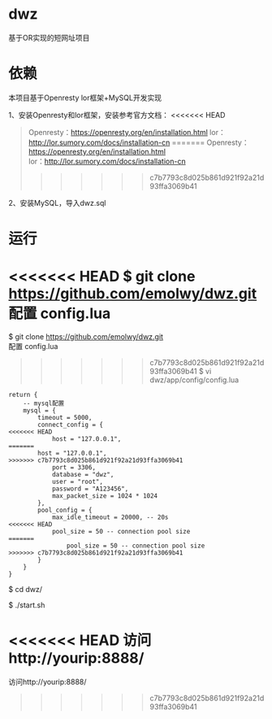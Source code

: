 # dwz
基于OR实现的短网址项目

# 依赖
本项目基于Openresty lor框架+MySQL开发实现

1、安装Openresty和lor框架，安装参考官方文档：
<<<<<<< HEAD
>Openresty：https://openresty.org/en/installation.html
>lor：http://lor.sumory.com/docs/installation-cn
=======
>Openresty：https://openresty.org/en/installation.html  
>lor：http://lor.sumory.com/docs/installation-cn  
>>>>>>> c7b7793c8d025b861d921f92a21d93ffa3069b41

2、安装MySQL，导入dwz.sql

# 运行
<<<<<<< HEAD
$ git clone https://github.com/emolwy/dwz.git
配置 config.lua
=======
$ git clone https://github.com/emolwy/dwz.git  
配置 config.lua  
>>>>>>> c7b7793c8d025b861d921f92a21d93ffa3069b41
$ vi dwz/app/config/config.lua

```
return {
	-- mysql配置
	mysql = {
		timeout = 5000,
		connect_config = {
<<<<<<< HEAD
			host = "127.0.0.1",
=======
		host = "127.0.0.1",
>>>>>>> c7b7793c8d025b861d921f92a21d93ffa3069b41
	        port = 3306,
	        database = "dwz",
	        user = "root",
	        password = "A123456",
	        max_packet_size = 1024 * 1024
		},
		pool_config = {
			max_idle_timeout = 20000, -- 20s
<<<<<<< HEAD
        	pool_size = 50 -- connection pool size
=======
        		pool_size = 50 -- connection pool size
>>>>>>> c7b7793c8d025b861d921f92a21d93ffa3069b41
		}
	}
}
```

$ cd dwz/  

$ ./start.sh

<<<<<<< HEAD
访问http://yourip:8888/
=======
访问http://yourip:8888/
>>>>>>> c7b7793c8d025b861d921f92a21d93ffa3069b41
